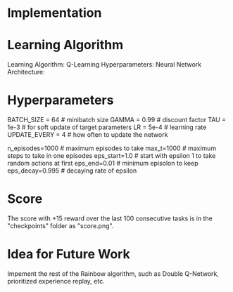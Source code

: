 # Implementation



# Learning Algorithm
Learning Algorithm: Q-Learning
Hyperparameters:
Neural Network Architecture:


# Hyperparameters
BATCH_SIZE = 64         # minibatch size
GAMMA = 0.99            # discount factor
TAU = 1e-3              # for soft update of target parameters
LR = 5e-4               # learning rate 
UPDATE_EVERY = 4        # how often to update the network

n_episodes=1000         # maximum episodes to take 
max_t=1000              # maximum steps to take in one episodes
eps_start=1.0           # start with epsilon 1 to take random actions at first
eps_end=0.01            # minimum episolon to keep
eps_decay=0.995         # decaying rate of epsilon

# Score 

The score with +15 reward over the last 100 consecutive tasks is in the "checkpoints" folder as "score.png".


# Idea for Future Work
Impement the rest of the Rainbow algorithm, such as Double Q-Network, prioritized experience replay, etc.



